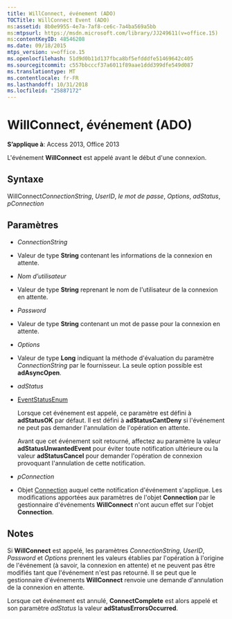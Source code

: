 ```yaml
---
title: WillConnect, événement (ADO)
TOCTitle: WillConnect Event (ADO)
ms:assetid: 8b0e9955-4e7a-7af8-ce6c-7a4ba569a5bb
ms:mtpsurl: https://msdn.microsoft.com/library/JJ249611(v=office.15)
ms:contentKeyID: 48546208
ms.date: 09/18/2015
mtps_version: v=office.15
ms.openlocfilehash: 51d9d0b11d137fbca8bf5efdddfe51469642c405
ms.sourcegitcommit: c557bbcccf37a6011f89aae1ddd399dfe549d087
ms.translationtype: MT
ms.contentlocale: fr-FR
ms.lasthandoff: 10/31/2018
ms.locfileid: "25887172"
---
```

# <a name="willconnect-event-ado"></a>WillConnect, événement (ADO)


**S’applique à**: Access 2013, Office 2013


L'événement **WillConnect** est appelé avant le début d'une connexion.

## <a name="syntax"></a>Syntaxe

WillConnect*ConnectionString*, *UserID*, *le mot de passe*, *Options*, *adStatus*, *pConnection*

## <a name="parameters"></a>Paramètres

  - *ConnectionString*

  - Valeur de type **String** contenant les informations de la connexion en attente.

  - *Nom d’utilisateur*

  - Valeur de type **String** reprenant le nom de l'utilisateur de la connexion en attente.

  - *Password*

  - Valeur de type **String** contenant un mot de passe pour la connexion en attente.

  - *Options*

  - Valeur de type **Long** indiquant la méthode d'évaluation du paramètre *ConnectionString* par le fournisseur. La seule option possible est **adAsyncOpen**.

  - *adStatus*

  - [EventStatusEnum](eventstatusenum.md)
    
    Lorsque cet événement est appelé, ce paramètre est défini à **adStatusOK** par défaut. Il est défini à **adStatusCantDeny** si l'événement ne peut pas demander l'annulation de l'opération en attente.
    
    Avant que cet événement soit retourné, affectez au paramètre la valeur **adStatusUnwantedEvent** pour éviter toute notification ultérieure ou la valeur **adStatusCancel** pour demander l'opération de connexion provoquant l'annulation de cette notification.

  - *pConnection*

  - Objet [Connection](connection-object-ado.md) auquel cette notification d'événement s'applique. Les modifications apportées aux paramètres de l'objet **Connection** par le gestionnaire d'événements **WillConnect** n'ont aucun effet sur l'objet **Connection**.

## <a name="remarks"></a>Notes

Si **WillConnect** est appelé, les paramètres *ConnectionString*, *UserID*, *Password* et *Options* prennent les valeurs établies par l'opération à l'origine de l'événement (à savoir, la connexion en attente) et ne peuvent pas être modifiés tant que l'événement n'est pas retourné. Il se peut que le gestionnaire d'événements **WillConnect** renvoie une demande d'annulation de la connexion en attente.

Lorsque cet événement est annulé, **ConnectComplete** est alors appelé et son paramètre *adStatus* la valeur **adStatusErrorsOccurred**.

